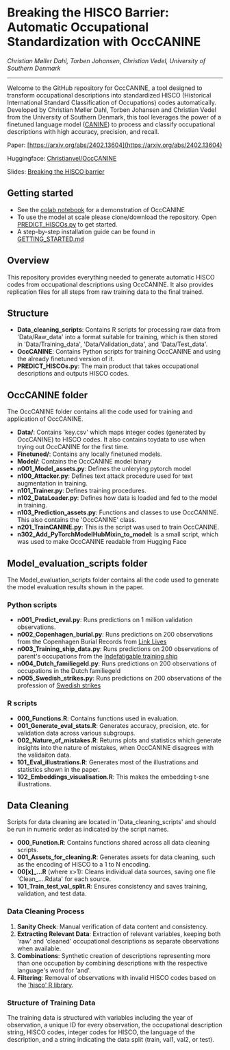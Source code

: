 Breaking the HISCO Barrier: Automatic Occupational Standardization with OccCANINE
=====================
*Christian Møller Dahl, Torben Johansen, Christian Vedel,*
*University of Southern Denmark*

--------
Welcome to the GitHub repository for OccCANINE, a tool designed to transform occupational descriptions into standardized HISCO (Historical International Standard Classification of Occupations) codes automatically. Developed by Christian Møller Dahl, Torben Johansen and Christian Vedel from the University of Southern Denmark, this tool leverages the power of a finetuned language model ([CANINE](https://huggingface.co/google/canine-s)) to process and classify occupational descriptions with high accuracy, precision, and recall. 

Paper: [https://arxiv.org/abs/2402.13604](https://arxiv.org/abs/2402.13604)

Huggingface: [Christianvel/OccCANINE](https://huggingface.co/Christianvedel/OccCANINE)

Slides: [Breaking the HISCO barrier](https://raw.githack.com/christianvedels/OccCANINE/main/Project_dissemination/HISCO%20Slides/Slides.html)


Getting started
--------
- See the [colab notebook](https://github.com/christianvedels/OccCANINE/blob/main/OccCANINE_colab.ipynb) for a demonstration of OccCANINE
- To use the model at scale please clone/download the repository. Open [PREDICT_HISCOs.py](https://github.com/christianvedels/OccCANINE/blob/main/PREDICT_HISCOs.py) to get started.
- A step-by-step installation guide can be found in [GETTING_STARTED.md](https://github.com/christianvedels/OccCANINE/blob/main/GETTING_STARTED.md)

Overview
--------

This repository provides everything needed to generate automatic HISCO codes from occupational descriptions using OccCANINE. It also provides replication files for all steps from raw training data to the final trained. 

Structure
---------

*   **Data\_cleaning\_scripts**: Contains R scripts for processing raw data from 'Data/Raw\_data' into a format suitable for training, which is then stored in 'Data/Training\_data', 'Data/Validation\_data', and 'Data/Test\_data'.
*   **OccCANINE**: Contains Python scripts for training OccCANINE and using the already finetuned version of it.
*   **PREDICT\_HISCOs.py**: The main product that takes occupational descriptions and outputs HISCO codes.

OccCANINE folder
-------------
The OccCANINE folder contains all the code used for training and application of OccCANINE. 

*   **Data/**: Contains 'key.csv' which maps integer codes (generated by OccCANINE) to HISCO codes. It also contains toydata to use when trying out OccCANINE for the first time.
*   **Finetuned/**: Contains any locally finetuned models.
*   **Model/**: Contains the OccCANINE model binary
*   **n001_Model_assets.py**: Defines the unlerying pytorch model
*   **n100_Attacker.py**: Defines text attack procedure used for text augmentation in training.
*   **n101_Trainer.py**: Defines training procedures.
*   **n102_DataLoader.py**: Defines how data is loaded and fed to the model in training.
*   **n103_Prediction_assets.py**: Functions and classes to use OccCANINE. This also contains the 'OccCANINE' class.
*   **n201_TrainCANINE.py**: This is the script was used to train OccCANINE.
*   **n302_Add_PyTorchModelHubMixin_to_model**: Is a small script, which was used to make OccCANINE readable from Hugging Face

Model_evaluation_scripts folder
-------------
The Model_evaluation_scripts folder contains all the code used to generate the model evaluation results shown in the paper. 

### Python scripts
*   **n001_Predict_eval.py**: Runs predictions on 1 million validation observations.
*   **n002_Copenhagen_burial.py**: Runs predictions on 200 observations from the Copenhagen Burial Records from [Link Lives](https://www.rigsarkivet.dk/udforsk/link-lives-data/)
*   **n003_Training_ship_data.py**: Runs predictions on 200 observations of parent's occupations from the [Indefatigable training ship](https://reshare.ukdataservice.ac.uk/853251/)
*   **n004_Dutch_familiegeld.py**: Runs predictions on 200 observations of occupations in the Dutch familiegeld 
*   **n005_Swedish_strikes.py**: Runs predictions on 200 observations of the profession of [Swedish strikes]([https://reshare.ukdataservice.ac.uk/853251/](https://hdl.handle.net/10622/TAVJXR))

### R scripts
*   **000_Functions.R**: Contains functions used in evaluation.
*   **001_Generate_eval_stats.R**: Generates accuracy, precision, etc. for validation data across various subgroups.
*   **002_Nature_of_mistakes.R**: Returns plots and statistics which generate insights into the nature of mistakes, when OccCANINE disagrees with the validaiton data.
*   **101_Eval_illustrations.R**: Generates most of the illustrations and statistics shown in the paper.
*   **102_Embeddings_visualisation.R**: This makes the embedding t-sne illustrations.

Data Cleaning
-------------

Scripts for data cleaning are located in 'Data\_cleaning\_scripts' and should be run in numeric order as indicated by the script names.

*   **000\_Function.R**: Contains functions shared across all data cleaning scripts.
*   **001\_Assets\_for\_cleaning.R**: Generates assets for data cleaning, such as the encoding of HISCO to a 1 to N encoding.
*   **00\[x\]\_...R** (where x>1): Cleans individual data sources, saving one file 'Clean\_....Rdata' for each source.
*   **101\_Train\_test\_val\_split.R**: Ensures consistency and saves training, validation, and test data.

### Data Cleaning Process

1.  **Sanity Check**: Manual verification of data content and consistency.
2.  **Extracting Relevant Data**: Extraction of relevant variables, keeping both 'raw' and 'cleaned' occupational descriptions as separate observations when available.
3.  **Combinations**: Synthetic creation of descriptions representing more than one occupation by combining descriptions with the respective language's word for 'and'.
4.  **Filtering**: Removal of observations with invalid HISCO codes based on the ['hisco' R library](https://github.com/cedarfoundation/hisco).

### Structure of Training Data

The training data is structured with variables including the year of observation, a unique ID for every observation, the occupational description string, HISCO codes, integer codes for HISCO, the language of the description, and a string indicating the data split (train, val1, val2, or test).

